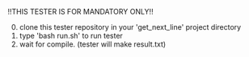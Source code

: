 !!THIS TESTER IS FOR MANDATORY ONLY!!

0. clone this tester repository in your 'get_next_line' project directory
1. type 'bash run.sh' to run tester
2. wait for compile. (tester will make result.txt)
